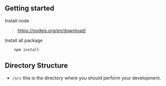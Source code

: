 ## Getting started

Install node

> https://nodejs.org/en/download/

Install all package

```sh
    npm install
```

## Directory Structure

- `/src` this is the directory where you should perform your development.

```

```
